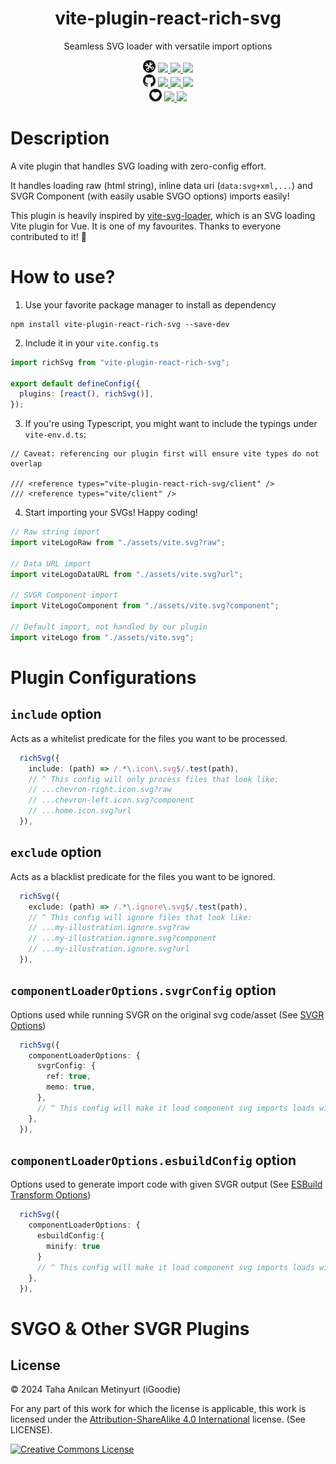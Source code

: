 <!-- Logo -->
<h1 align="center">
  vite-plugin-react-rich-svg
</h1>

<!-- Slogan -->
<p align="center">
   Seamless SVG loader with versatile import options
</p>
<!-- Badges -->
<p align="center">

  <!-- Main Badges -->
  <img src="https://raw.githubusercontent.com/iGoodie/paper-editor/master/.github/assets/main-badge.svg" height="20px"/>
  <a href="https://www.npmjs.com/package/vite-plugin-react-rich-svg">
    <img src="https://img.shields.io/npm/v/vite-plugin-react-rich-svg"/>
  </a>
  <a href="https://github.com/iGoodie/vite-plugin-react-rich-svg/tags">
    <img src="https://img.shields.io/github/v/tag/iGoodie/vite-plugin-react-rich-svg"/>
  </a>
  <a href="https://github.com/iGoodie/vite-plugin-react-rich-svg">
    <img src="https://img.shields.io/github/languages/top/iGoodie/vite-plugin-react-rich-svg"/>
  </a>

  <br/>

  <!-- Github Badges -->
  <img src="https://raw.githubusercontent.com/iGoodie/paper-editor/master/.github/assets/github-badge.svg" height="20px"/>
  <a href="https://github.com/iGoodie/vite-plugin-react-rich-svg/commits/master">
    <img src="https://img.shields.io/github/last-commit/iGoodie/vite-plugin-react-rich-svg"/>
  </a>
  <a href="https://github.com/iGoodie/vite-plugin-react-rich-svg/issues">
    <img src="https://img.shields.io/github/issues/iGoodie/vite-plugin-react-rich-svg"/>
  </a>
  <a href="https://github.com/iGoodie/vite-plugin-react-rich-svg/tree/master/src">
    <img src="https://img.shields.io/github/languages/code-size/iGoodie/vite-plugin-react-rich-svg"/>
  </a>

  <br/>

  <!-- Support Badges -->
  <img src="https://raw.githubusercontent.com/iGoodie/paper-editor/master/.github/assets/support-badge.svg" height="20px"/>
  <a href="https://discord.gg/KNxxdvN">
    <img src="https://img.shields.io/discord/610497509437210624?label=discord"/>
  </a>
  <a href="https://www.patreon.com/iGoodie">
    <img src="https://img.shields.io/endpoint.svg?url=https%3A%2F%2Fshieldsio-patreon.vercel.app%2Fapi%3Fusername%3DiGoodie%26type%3Dpatrons"/>
  </a>
</p>

# Description

A vite plugin that handles SVG loading with zero-config effort.

It handles loading raw (html string), inline data uri (`data:svg+xml,...`) and SVGR Component (with easily usable SVGO options) imports easily!

This plugin is heavily inspired by [vite-svg-loader](https://github.com/jpkleemans/vite-svg-loader), which is an SVG loading Vite plugin for Vue. It is one of my favourites. Thanks to everyone contributed to it! 💜

# How to use?

1. Use your favorite package manager to install as dependency

```
npm install vite-plugin-react-rich-svg --save-dev
```

2. Include it in your `vite.config.ts`

```ts
import richSvg from "vite-plugin-react-rich-svg";

export default defineConfig({
  plugins: [react(), richSvg()],
});
```

3. If you're using Typescript, you might want to include the typings under `vite-env.d.ts`:

```tsx
// Caveat: referencing our plugin first will ensure vite types do not overlap

/// <reference types="vite-plugin-react-rich-svg/client" />
/// <reference types="vite/client" />
```

4. Start importing your SVGs! Happy coding!

```ts
// Raw string import
import viteLogoRaw from "./assets/vite.svg?raw";

// Data URL import
import viteLogoDataURL from "./assets/vite.svg?url";

// SVGR Component import
import ViteLogoComponent from "./assets/vite.svg?component";

// Default import, not handled by our plugin
import viteLogo from "./assets/vite.svg";
```

# Plugin Configurations

## `include` option

Acts as a whitelist predicate for the files you want to be processed.

```ts
  richSvg({
    include: (path) => /.*\.icon\.svg$/.test(path),
    // ^ This config will only process files that look like:
    // ...chevron-right.icon.svg?raw
    // ...chevron-left.icon.svg?component
    // ...home.icon.svg?url
  }),
```

## `exclude` option

Acts as a blacklist predicate for the files you want to be ignored.

```ts
  richSvg({
    exclude: (path) => /.*\.ignore\.svg$/.test(path),
    // ^ This config will ignore files that look like:
    // ...my-illustration.ignore.svg?raw
    // ...my-illustration.ignore.svg?component
    // ...my-illustration.ignore.svg?url
  }),
```

## `componentLoaderOptions.svgrConfig` option

Options used while running SVGR on the original svg code/asset (See [SVGR Options](https://react-svgr.com/docs/options/))

```ts
  richSvg({
    componentLoaderOptions: {
      svgrConfig: {
        ref: true,
        memo: true,
      },
      // ^ This config will make it load component svg imports loads with forwardedRef & memo wrapped
    },
  }),
```

## `componentLoaderOptions.esbuildConfig` option

Options used to generate import code with given SVGR output (See [ESBuild Transform Options](https://esbuild.github.io/api/#transform))

```ts
  richSvg({
    componentLoaderOptions: {
      esbuildConfig:{
        minify: true
      }
      // ^ This config will make it load component svg imports loads with minification enabled
    },
  }),
```

# SVGO & Other SVGR Plugins

## License

&copy; 2024 Taha Anılcan Metinyurt (iGoodie)

For any part of this work for which the license is applicable, this work is licensed under the [Attribution-ShareAlike 4.0 International](http://creativecommons.org/licenses/by-sa/4.0/) license. (See LICENSE).

<a rel="license" href="http://creativecommons.org/licenses/by-sa/4.0/"><img alt="Creative Commons License" style="border-width:0" src="https://i.creativecommons.org/l/by-sa/4.0/88x31.png" /></a>

```

```
